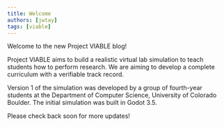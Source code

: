 ```yaml
---
title: Welcome
authors: [jwtay]
tags: [viable]
---
```


Welcome to the new Project VIABLE blog!

Project VIABLE aims to build a realistic virtual lab simulation to teach students how to perform research. We are aiming to develop a complete curriculum with a verifiable track record.

Version 1 of the simulation was developed by a group of fourth-year students at the Department of Computer Science, University of Colorado Boulder. The initial simulation was built in Godot 3.5.

Please check back soon for more updates!